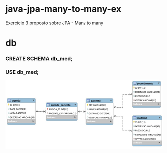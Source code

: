 # java-jpa-many-to-many-ex

Exercício 3 proposto sobre JPA - Many to many

# db

### CREATE SCHEMA db_med;
### USE db_med;

![alt tag](https://raw.githubusercontent.com/hstrada/java-jpa-many-to-many-ex/master/imagens/db-ex3.JPG)

